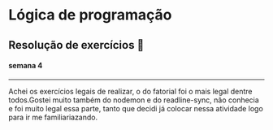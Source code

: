 # Lógica de programação 

## Resolução de exercícios 🚀
#### semana 4

---

Achei os exercícios legais de realizar, o do fatorial foi o mais legal dentre todos.Gostei muito também do nodemon e do readline-sync, não conhecia e foi muito legal essa parte, tanto que decidi já colocar nessa atividade logo para ir me familiariazando. 
